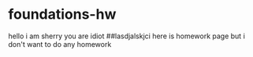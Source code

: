 # foundations-hw
hello i am sherry you are idiot
##lasdjalskjci
here is homework page but i don't want to do any homework
